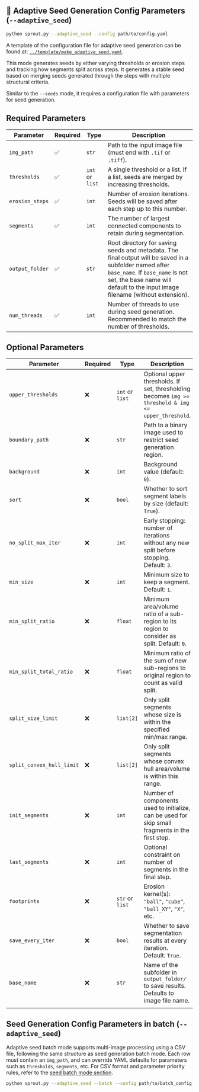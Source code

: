 ## 🧠 Adaptive Seed Generation Config Parameters (`--adaptive_seed`)

```bash
python sprout.py --adaptive_seed --config path/to/config.yaml
```

A template of the configuration file for adaptive seed generation can be found at: [`../template/make_adaptive_seed.yaml`](../template/make_adaptive_seed.yaml).

This mode generates seeds by either varying thresholds or erosion steps and tracking how segments split across steps. It generates a stable seed based on merging seeds generated through the steps with multiple structural criteria.

Similar to the `--seeds` mode, it requires a configuration file with parameters for seed generation.

## Required Parameters

| Parameter         | Required | Type               | Description |
|-------------------|----------|--------------------|-------------|
| `img_path`        | ✅        | `str`              | Path to the input image file (must end with `.tif` or `.tiff`). |
| `thresholds`    | ✅        | `int` or `list` | A single threshold or a list. If a list, seeds are merged by increasing thresholds.           |
| `erosion_steps`   | ✅        | `int`              | Number of erosion iterations. Seeds will be saved after each step up to this number. |
| `segments`        | ✅        | `int`              | The number of largest connected components to retain during segmentation. |
| `output_folder`   | ✅        | `str`              |  Root directory for saving seeds and metadata. The final output will be saved in a subfolder named after `base_name`. If `base_name` is not set, the base name will default to the input image filename (without extension). |
| `num_threads`     | ✅        | `int`              | Number of threads to use during seed generation. Recommended to match the number of thresholds. |


## Optional Parameters
| Parameter                 | Required | Type            | Description                                                                               |
| ------------------------- | -------- | --------------- | ----------------------------------------------------------------------------------------- |
| `upper_thresholds`        | ❌        | `int` or `list` | Optional upper thresholds. If set, thresholding becomes `img >= threshold & img <= upper_threshold`.                   |
| `boundary_path`           | ❌        | `str`           | Path to a binary image used to restrict seed generation region.                           |
| `background`              | ❌        | `int`           | Background value (default: `0`).                                                          |
| `sort`                    | ❌        | `bool`          | Whether to sort segment labels by size (default: `True`).                                 |
| `no_split_max_iter`       | ❌        | `int`           | Early stopping: number of iterations without any new split before stopping. Default: `3`. |
| `min_size`                | ❌        | `int`           | Minimum size to keep a segment. Default: `1`.                                             |
| `min_split_ratio`         | ❌        | `float`         | Minimum area/volume ratio of a sub-region to its region to consider as split. Default: `0`.                 |
| `min_split_total_ratio`   | ❌        | `float`         | Minimum ratio of the sum of new sub-regions to  original region to count as valid split.               |
| `split_size_limit`        | ❌        | `list[2]`       | Only split segments whose size is within the specified min/max range.                     |
| `split_convex_hull_limit` | ❌        | `list[2]`       | Only split segments whose convex hull area/volume is within this range.                   |
| `init_segments`           | ❌        | `int`           | Number of components used to initialize, can be used for skip small fragments in the first step.                     |
| `last_segments`           | ❌        | `int`           | Optional constraint on number of segments in the final step.                         |
| `footprints`              | ❌        | `str` or `list` | Erosion kernel(s): `"ball"`, `"cube"`, `"ball_XY"`, `"X"`, etc.       
| `save_every_iter`         | ❌        | `bool`          | Whether to save segmentation results at every iteration. Default: `True`.                 |
| `base_name`               | ❌        | `str`           | Name of the subfolder in `output_folder/` to save results. Defaults to image file name.   |
                    |


## Seed Generation Config Parameters in batch (`--adaptive_seed`)

Adaptive seed batch mode supports multi-image processing using a CSV file, following the same structure as seed generation batch mode. Each row must contain an `img_path`, and can override YAML defaults for parameters such as `thresholds`, `segments`, etc. For CSV format and parameter priority rules, refer to the [seed batch mode section](../docs/config_seed.md#seed-generation-config-parameters-in-batch---seeds).


```bash
python sprout.py --adaptive_seed --batch --config path/to/batch_config.yaml
```